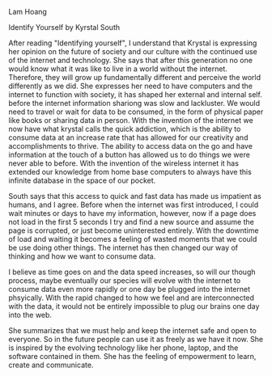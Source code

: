 Lam Hoang

Identify Yourself by Kyrstal South

After reading "Identifying yourself", I understand that Krystal is expressing her opinion on the future of society and our culture with the 
continued use of the internet and technology. She says that after this generation no one would know what it was like to live in a world 
without the internet. Therefore, they will grow up fundamentally different and perceive the world differently as we did. She expresses her 
need to have computers and the internet to function with society, it has shaped her external and internal self. before the internet information 
shariong was slow and lackluster. We would need to travel or wait for data to be consumed, in the form of physical paper like books or sharing data in person.
With the invention of the internet we now have what krystal calls the quick addiction, which is the ability to consume data at an increase rate that
has allowed for our creativity and accomplishments to thrive. The ability to access data on the go and have information at the touch of a
button has allowed us to do things we were never able to before. With the invention of the wireless internet it has extended our knowledge from 
home base computers to always have this infinite database in the space of our pocket. 

South says that this access to quick and fast data has made us impatient as humans, and I agree. Before when the internet was first introduced, I could wait minutes or days to have my information,
however, now if a page does not load in the first 5 seconds I try and find a new source and assume the page is corrupted, or just become uninterested
entirely. With the downtime of load and waiting it becomes a feeling of wasted moments that we could be use doing other things. The internet has then
changed our way of thinking and how we want to consume data.

I believe as time goes on and the data speed increases, so will our though process, maybe eventually our species will evolve with the internet to consume
data even more rapidly or one day be plugged into the internet phsyically. With the rapid changed to how we feel and are interconnected with the
data, it would not be entirely impossible to plug our brains one day into the web.

She summarizes that  we must help and keep the internet safe and open to everyone. So in the future people can use it as freely as we have it now.
She is inspired by the evolving technology like her phone, laptop, and the software contained in them. She has the feeling of empowerment to learn, create and communicate.
